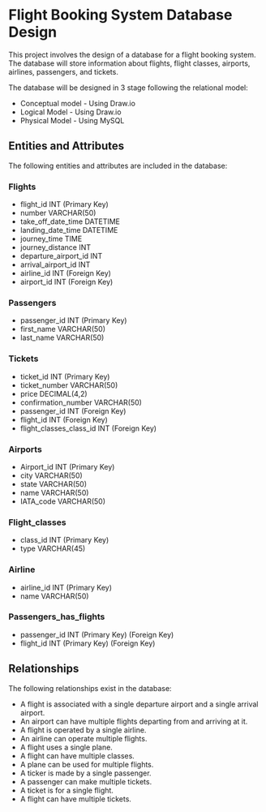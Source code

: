 # Flight Booking System Database Design

This project involves the design of a database for a flight booking system. The database will store information about flights, flight classes, airports, airlines, passengers, and tickets.

The database will be designed in 3 stage following the relational model:

* Conceptual model - Using Draw.io 
* Logical Model - Using Draw.io
* Physical Model - Using MySQL 



## Entities and Attributes
The following entities and attributes are included in the database:

### Flights

* flight_id INT (Primary Key)
* number VARCHAR(50)
* take_off_date_time DATETIME
* landing_date_time DATETIME
* journey_time TIME
* journey_distance INT
* departure_airport_id INT
* arrival_airport_id INT
* airline_id INT (Foreign Key)
* airport_id INT (Foreign Key)

### Passengers

* passenger_id INT (Primary Key)
* first_name VARCHAR(50)
* last_name VARCHAR(50)

### Tickets

* ticket_id INT (Primary Key)
* ticket_number VARCHAR(50)
* price DECIMAL(4,2)
* confirmation_number VARCHAR(50)
* passenger_id INT (Foreign Key)
* flight_id INT (Foreign Key)
* flight_classes_class_id INT (Foreign Key)

### Airports

* Airport_id INT (Primary Key)
* city VARCHAR(50)
* state VARCHAR(50)
* name VARCHAR(50)
* IATA_code VARCHAR(50)

### Flight_classes

* class_id INT (Primary Key)
* type VARCHAR(45)

### Airline

* airline_id INT (Primary Key)
* name VARCHAR(50)

### Passengers_has_flights

* passenger_id INT (Primary Key) (Foreign Key)
* flight_id INT (Primary Key) (Foreign Key)


## Relationships

The following relationships exist in the database:

* A flight is associated with a single departure airport and a single arrival airport.
* An airport can have multiple flights departing from and arriving at it.
* A flight is operated by a single airline.
* An airline can operate multiple flights.
* A flight uses a single plane.
* A flight can have multiple classes.
* A plane can be used for multiple flights.
* A ticker is made by a single passenger.
* A passenger can make multiple tickets.
* A ticket is for a single flight.
* A flight can have multiple tickets.


